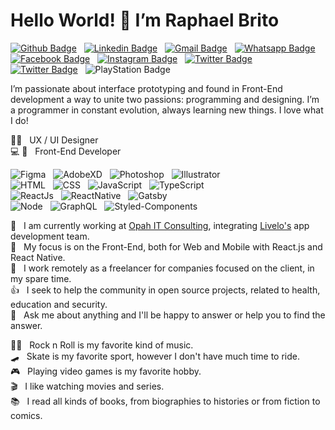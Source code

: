 # Hello World! 👋 I’m Raphael Brito

[![Github Badge](https://img.shields.io/badge/-Github-000?style=flat&logo=Github&logoColor=white&link=https://github.com/RBritoX)](https://github.com/RBritoX) &nbsp; 
[![Linkedin Badge](https://img.shields.io/badge/-LinkedIn-0077B5?style=flat&logo=Linkedin&logoColor=white&link=https://www.linkedin.com/in/nykollemalone)](https://www.linkedin.com/in/raphaellbrito/) &nbsp; 
[![Gmail Badge](https://img.shields.io/badge/-Gmail-c5392a?style=flat&logo=Gmail&logoColor=white&link=mailto:rbritox.js@gmail.com)](mailto:rbritox.js@gmail.com) &nbsp; 
[![Whatsapp Badge](https://img.shields.io/badge/-Whatsapp-1F9B12?style=flat&labelColor=1F9B12&logo=whatsapp&logoColor=white&link=https://api.whatsapp.com/send?phone=5511994661413&text=Olá%20Raphael!%20Vi%20seu%20perfil%20no%20Github%20e%20gostaria%20de%20entrar%20em%20contato%20com%20você)](https://api.whatsapp.com/send?phone=5511994661413&text=Olá%20Raphael!%20Vi%20seu%20perfil%20no%20Github%20e%20gostaria%20de%20entrar%20em%20contato%20com%20você) &nbsp; 
[![Facebook Badge](https://img.shields.io/badge/-Facebook-1778F2?style=flat&logo=Facebook&logoColor=white&link=https://www.facebook.com/RaphaBrito)](https://www.facebook.com/RaphaBrito) &nbsp; 
[![Instagram Badge](https://img.shields.io/badge/-Instagram-BF008C?style=flat&logo=Instagram&logoColor=white&link=https://www.instagram.com/raphaellbrito)](https://www.instagram.com/raphaellbrito) &nbsp; 
[![Twitter Badge](https://img.shields.io/badge/-Twitter-00acee?style=flat&logo=Twitter&logoColor=white&link=https://twitter.com/RaphaelBritoX)](https://twitter.com/RaphaelBritoX) &nbsp; 
[![Twitter Badge](https://img.shields.io/badge/-Spotify-1ED561?style=flat&logo=Spotify&logoColor=white&link=https://open.spotify.com/user/raphaellbrito?si=_qP5ahrUS0aMlgefqAKJAg)](https://open.spotify.com/user/raphaellbrito?si=_qP5ahrUS0aMlgefqAKJAg) &nbsp; 
![PlayStation Badge](https://img.shields.io/badge/-PSN:_RBritoX-1057A1?style=flat&logo=PlayStation&logoColor=white)

I’m passionate about interface prototyping and found in Front-End development a way to unite two passions: programming and designing.
I’m a programmer in constant evolution, always learning new things. I love what I do!

✍🏼 &nbsp; UX / UI Designer <br/>
💻 📱 &nbsp; Front-End Developer

![Figma](https://img.shields.io/badge/-Figma-242A2D?style=social&logoColor=figma&logo=figma) &nbsp;
![AdobeXD](https://img.shields.io/badge/-Adobe_XD-242A2D?style=social&logoColor=adobe-xd&logo=adobe-xd) &nbsp;
![Photoshop](https://img.shields.io/badge/-Photoshop-242A2D?style=social&logoColor=photoshop&logo=adobe-photoshop) &nbsp;
![Illustrator](https://img.shields.io/badge/-Illustrator-242A2D?style=social&logoColor=illustrator&logo=adobe-illustrator)<br/>
![HTML](https://img.shields.io/badge/-HTML-242A2D?style=social&logoColor=html5&logo=html5) &nbsp;
![CSS](https://img.shields.io/badge/-CSS-242A2D?style=social&logoColor=2763EC&logo=css3) &nbsp;
![JavaScript](https://img.shields.io/badge/-JavaScript-242A2D?style=social&logoColor=javascript&logo=javascript) &nbsp;
![TypeScript](https://img.shields.io/badge/-TypeScript-242A2D?style=social&logoColor=0077C7&logo=typescript)<br/>
![ReactJs](https://img.shields.io/badge/-React.js-242A2D?style=social&logoColor=react&logo=react) &nbsp;
![ReactNative](https://img.shields.io/badge/-React_Native-242A2D?style=social&logoColor=react&logo=react) &nbsp;
![Gatsby](https://img.shields.io/badge/-Gatsby-242A2D?style=social&logoColor=643195&logo=gatsby)<br/>
![Node](https://img.shields.io/badge/-Node.js-242A2D?style=social&logoColor=node.js&logo=node.js) &nbsp;
![GraphQL](https://img.shields.io/badge/-GraphQL-242A2D?style=social&logoColor=E034A7&logo=graphql) &nbsp;
![Styled-Components](https://img.shields.io/badge/-Styled_Components-242A2D?style=social&logoColor=styled-components&logo=styled-components)

💼 &nbsp; I am currently working at [Opah IT Consulting](https://www.opah.com.br/), integrating [Livelo's](https://www.livelo.com.br/) app development team.<br/>
🚀 &nbsp; My focus is on the Front-End, both for Web and Mobile with React.js and React Native.<br/>
🤝 &nbsp; I work remotely as a freelancer for companies focused on the client, in my spare time.<br/>
👍 &nbsp; I seek to help the community in open source projects, related to health, education and security.<br/>
💬 &nbsp; Ask me about anything and I'll be happy to answer or help you to find the answer.<br/>

🤘🏻 &nbsp; Rock n Roll is my favorite kind of music.<br/>
🛹 &nbsp; Skate is my favorite sport, however I don't have much time to ride.<br/>
🎮 &nbsp; Playing video games is my favorite hobby.<br/>
🎬 &nbsp; I like watching movies and series.<br/>
📚 &nbsp; I read all kinds of books, from biographies to histories or from fiction to comics.<br/>
